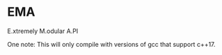 # EMA
E.xtremely M.odular A.PI

One note: This will only compile with versions of gcc that support c++17.
